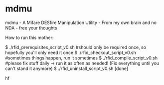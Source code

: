 mdmu
====

mdmu - A Mifare DESfire Manipulation Utility - From my own brain and no NDA - free your thoughts


How to run this mother:

$ ./rfid_prerequisites_script_v0.sh #should only be required once, so hopefully you'll only need it once
$ ./rfid_checkout_script_v0.sh #sometimes things happen, run it sometimes
$ ./rfid_compile_script_v0.sh #please fix stuff daily -> run it as often as needed!
(Fix everything until you can't stand it anymore)
$ ./rfid_uninstall_script_v0.sh
[done]

hf
